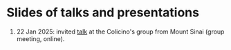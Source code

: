 # Slides of talks and presentations

1. 22 Jan 2025: invited [talk](20250122_colicino.pdf) at the Colicino's group from Mount Sinai (group meeting, online).
